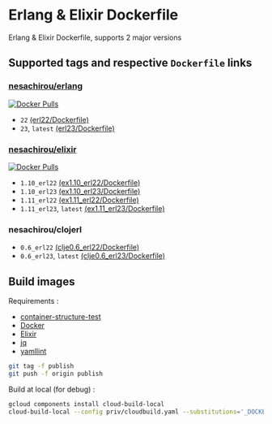 # Erlang & Elixir Dockerfile

Erlang & Elixir Dockerfile, supports 2 major versions

## Supported tags and respective `Dockerfile` links

### [nesachirou/erlang][erlang hub]

[![Docker Pulls](https://img.shields.io/docker/pulls/nesachirou/erlang.svg)][erlang hub]

- `22` [(erl22/Dockerfile)](https://github.com/ne-sachirou/docker-elixir/blob/master/priv/erl22/Dockerfile)
- `23`, `latest` [(erl23/Dockerfile)](https://github.com/ne-sachirou/docker-elixir/blob/master/priv/erl23/Dockerfile)

### [nesachirou/elixir][elixir hub]

[![Docker Pulls](https://img.shields.io/docker/pulls/nesachirou/elixir.svg)][elixir hub]

- `1.10_erl22` [(ex1.10_erl22/Dockerfile)](https://github.com/ne-sachirou/docker-elixir/blob/master/priv/ex1.10_erl22/Dockerfile)
- `1.10_erl23` [(ex1.10_erl23/Dockerfile)](https://github.com/ne-sachirou/docker-elixir/blob/master/priv/ex1.10_erl23/Dockerfile)
- `1.11_erl22` [(ex1.11_erl22/Dockerfile)](https://github.com/ne-sachirou/docker-elixir/blob/master/priv/ex1.11_erl22/Dockerfile)
- `1.11_erl23`, `latest` [(ex1.11_erl23/Dockerfile)](https://github.com/ne-sachirou/docker-elixir/blob/master/priv/ex1.11_erl23/Dockerfile)

### nesachirou/clojerl

- `0.6_erl22` [(clje0.6_erl22/Dockerfile)](https://github.com/ne-sachirou/docker-elixir/blob/master/priv/clje0.6_erl22/Dockerfile)
- `0.6_erl23`, `latest` [(clje0.6_erl23/Dockerfile)](https://github.com/ne-sachirou/docker-elixir/blob/master/priv/clje0.6_erl23/Dockerfile)

## Build images

Requirements :

- [container-structure-test](https://github.com/GoogleContainerTools/container-structure-test)
- [Docker](https://www.docker.com/)
- [Elixir](https://elixir-lang.org/)
- [jq](https://stedolan.github.io/jq/)
- [yamllint](https://github.com/adrienverge/yamllint)

```sh
git tag -f publish
git push -f origin publish
```

Build at local (for debug) :

```sh
gcloud components install cloud-build-local
cloud-build-local --config priv/cloudbuild.yaml --substitutions='_DOCKER_REGISTRY_PASSWORD=***' .
```

[erlang hub]: https://hub.docker.com/r/nesachirou/erlang/
[elixir hub]: https://hub.docker.com/r/nesachirou/elixir/
